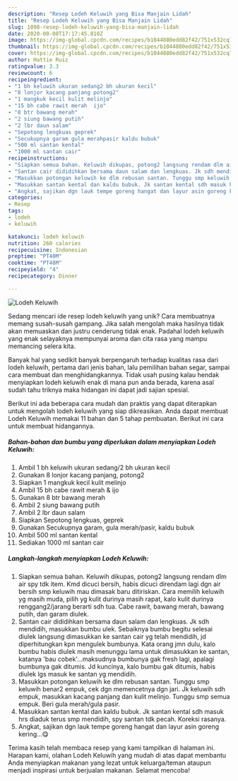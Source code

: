 ```yaml
---
description: "Resep Lodeh Keluwih yang Bisa Manjain Lidah"
title: "Resep Lodeh Keluwih yang Bisa Manjain Lidah"
slug: 1098-resep-lodeh-keluwih-yang-bisa-manjain-lidah
date: 2020-08-08T17:17:45.810Z
image: https://img-global.cpcdn.com/recipes/b1044880edd82f42/751x532cq70/lodeh-keluwih-foto-resep-utama.jpg
thumbnail: https://img-global.cpcdn.com/recipes/b1044880edd82f42/751x532cq70/lodeh-keluwih-foto-resep-utama.jpg
cover: https://img-global.cpcdn.com/recipes/b1044880edd82f42/751x532cq70/lodeh-keluwih-foto-resep-utama.jpg
author: Hattie Ruiz
ratingvalue: 3.3
reviewcount: 6
recipeingredient:
- "1 bh keluwih ukuran sedang2 bh ukuran kecil"
- "8 lonjor kacang panjang potong2"
- "1 mangkuk kecil kulit melinjo"
- "15 bh cabe rawit merah  ijo"
- "8 btr bawang merah"
- "2 siung bawang putih"
- "2 lbr daun salam"
- "Sepotong lengkuas geprek"
- "Secukupnya garam gula merahpasir kaldu bubuk"
- "500 ml santan kental"
- "1000 ml santan cair"
recipeinstructions:
- "Siapkan semua bahan. Keluwih dikupas, potong2 langsung rendam dlm air spy tdk item. Kmd dicuci bersih, habis dicuci direndam lagi dgn air bersih smp keluwih mau dimasak baru ditiriskan. Cara memilih keluwih yg masih muda, pilih yg kulit durinya masih rapat, kalo kulit durinya renggang2/jarang berarti sdh tua. Cabe rawit, bawang merah, bawang putih, dan garam diulek."
- "Santan cair dididihkan bersama daun salam dan lengkuas. Jk sdh mendidih, masukkan bumbu ulek. Sebaiknya bumbu begitu selesai diulek langsung dimasukkan ke santan cair yg telah mendidih, jd diperhitungkan kpn mengulek bumbunya. Kata orang jmn dulu, kalo bumbu habis diulek masih menunggu lama untuk dimasukkan ke santan, katanya &#39;bau cobek&#39;...maksudnya bumbunya gak fresh lagi, apalagi bumbunya gak ditumis. Jd kuncinya, kalo bumbu gak ditumis, habis diulek lgs masuk ke santan yg mendidih."
- "Masukkan potongan keluwih ke dlm rebusan santan. Tunggu smp keluwih benar2 empuk, cek dgn memencetnya dgn jari. Jk keluwih sdh empuk, masukkan kacang panjang dan kulit melinjo. Tunggu smp semua empuk. Beri gula merah/gula pasir."
- "Masukkan santan kental dan kaldu bubuk. Jk santan kental sdh masuk hrs diaduk terus smp mendidih, spy santan tdk pecah. Koreksi rasanya."
- "Angkat, sajikan dgn lauk tempe goreng hangat dan layur asin goreng kering...😋"
categories:
- Resep
tags:
- lodeh
- keluwih

katakunci: lodeh keluwih 
nutrition: 260 calories
recipecuisine: Indonesian
preptime: "PT40M"
cooktime: "PT48M"
recipeyield: "4"
recipecategory: Dinner

---
```



![Lodeh Keluwih](https://img-global.cpcdn.com/recipes/b1044880edd82f42/751x532cq70/lodeh-keluwih-foto-resep-utama.jpg)

Sedang mencari ide resep lodeh keluwih yang unik? Cara membuatnya memang susah-susah gampang. Jika salah mengolah maka hasilnya tidak akan memuaskan dan justru cenderung tidak enak. Padahal lodeh keluwih yang enak selayaknya mempunyai aroma dan cita rasa yang mampu memancing selera kita.

Banyak hal yang sedikit banyak berpengaruh terhadap kualitas rasa dari lodeh keluwih, pertama dari jenis bahan, lalu pemilihan bahan segar, sampai cara membuat dan menghidangkannya. Tidak usah pusing kalau hendak menyiapkan lodeh keluwih enak di mana pun anda berada, karena asal sudah tahu triknya maka hidangan ini dapat jadi sajian spesial.




Berikut ini ada beberapa cara mudah dan praktis yang dapat diterapkan untuk mengolah lodeh keluwih yang siap dikreasikan. Anda dapat membuat Lodeh Keluwih memakai 11 bahan dan 5 tahap pembuatan. Berikut ini cara untuk membuat hidangannya.

<!--inarticleads1-->

##### Bahan-bahan dan bumbu yang diperlukan dalam menyiapkan Lodeh Keluwih:

1. Ambil 1 bh keluwih ukuran sedang/2 bh ukuran kecil
1. Gunakan 8 lonjor kacang panjang, potong2
1. Siapkan 1 mangkuk kecil kulit melinjo
1. Ambil 15 bh cabe rawit merah &amp; ijo
1. Gunakan 8 btr bawang merah
1. Ambil 2 siung bawang putih
1. Ambil 2 lbr daun salam
1. Siapkan Sepotong lengkuas, geprek
1. Gunakan Secukupnya garam, gula merah/pasir, kaldu bubuk
1. Ambil 500 ml santan kental
1. Sediakan 1000 ml santan cair




<!--inarticleads2-->

##### Langkah-langkah menyiapkan Lodeh Keluwih:

1. Siapkan semua bahan. Keluwih dikupas, potong2 langsung rendam dlm air spy tdk item. Kmd dicuci bersih, habis dicuci direndam lagi dgn air bersih smp keluwih mau dimasak baru ditiriskan. Cara memilih keluwih yg masih muda, pilih yg kulit durinya masih rapat, kalo kulit durinya renggang2/jarang berarti sdh tua. Cabe rawit, bawang merah, bawang putih, dan garam diulek.
1. Santan cair dididihkan bersama daun salam dan lengkuas. Jk sdh mendidih, masukkan bumbu ulek. Sebaiknya bumbu begitu selesai diulek langsung dimasukkan ke santan cair yg telah mendidih, jd diperhitungkan kpn mengulek bumbunya. Kata orang jmn dulu, kalo bumbu habis diulek masih menunggu lama untuk dimasukkan ke santan, katanya &#39;bau cobek&#39;...maksudnya bumbunya gak fresh lagi, apalagi bumbunya gak ditumis. Jd kuncinya, kalo bumbu gak ditumis, habis diulek lgs masuk ke santan yg mendidih.
1. Masukkan potongan keluwih ke dlm rebusan santan. Tunggu smp keluwih benar2 empuk, cek dgn memencetnya dgn jari. Jk keluwih sdh empuk, masukkan kacang panjang dan kulit melinjo. Tunggu smp semua empuk. Beri gula merah/gula pasir.
1. Masukkan santan kental dan kaldu bubuk. Jk santan kental sdh masuk hrs diaduk terus smp mendidih, spy santan tdk pecah. Koreksi rasanya.
1. Angkat, sajikan dgn lauk tempe goreng hangat dan layur asin goreng kering...😋




Terima kasih telah membaca resep yang kami tampilkan di halaman ini. Harapan kami, olahan Lodeh Keluwih yang mudah di atas dapat membantu Anda menyiapkan makanan yang lezat untuk keluarga/teman ataupun menjadi inspirasi untuk berjualan makanan. Selamat mencoba!
